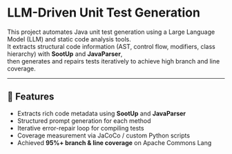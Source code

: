 # LLM-Driven Unit Test Generation

This project automates Java unit test generation using a Large Language Model (LLM) and static code analysis tools.  
It extracts structural code information (AST, control flow, modifiers, class hierarchy) with **SootUp** and **JavaParser**,  
then generates and repairs tests iteratively to achieve high branch and line coverage.

---

## 🧩 Features
- Extracts rich code metadata using **SootUp** and **JavaParser**
- Structured prompt generation for each method
- Iterative error-repair loop for compiling tests
- Coverage measurement via JaCoCo / custom Python scripts
- Achieved **95%+ branch & line coverage** on Apache Commons Lang
